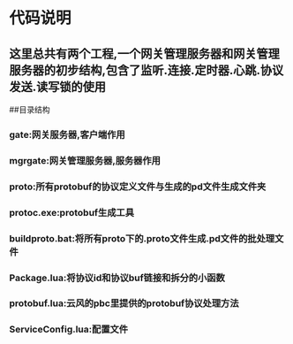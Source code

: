 # 代码说明
## 这里总共有两个工程,一个网关管理服务器和网关管理服务器的初步结构,包含了监听.连接.定时器.心跳.协议发送.读写锁的使用

##目录结构
### gate:网关服务器,客户端作用
### mgrgate:网关管理服务器,服务器作用
### proto:所有protobuf的协议定义文件与生成的pd文件生成文件夹
### protoc.exe:protobuf生成工具
### buildproto.bat:将所有proto下的.proto文件生成.pd文件的批处理文件
### Package.lua:将协议id和协议buf链接和拆分的小函数
### protobuf.lua:云风的pbc里提供的protobuf协议处理方法
### ServiceConfig.lua:配置文件
